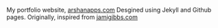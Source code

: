 My portfolio website, [arshanapps.com](http://arshanapps.com)
Desgined using Jekyll and Github pages.
Originally, inspired from [jamigibbs.com](http://jamigibbs.com)